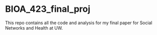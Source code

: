 # BIOA_423_final_proj
This repo contains all the code and analysis for my final paper for Social Networks and Health at UW. 
